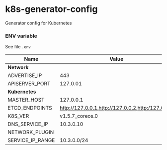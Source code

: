 # k8s-generator-config

Generator config for Kubernetes


### ENV variable

See file `.env`

| Name             | Value |
|------------------|----------------------------------------|
| **Network**      |                                        |
| ADVERTISE_IP     | 443                                    |
| APISERVER_PORT   | 127.0.01                               |
| **Kubernetes**   |                                        |
| MASTER_HOST      | 127.0.0.1                              |
| ETCD_ENDPOINTS   | http://127.0.0.1,http://127.0.0.2,http:/127.0.0.3 |
| K8S_VER          | v1.5.7_coreos.0                        |
| DNS_SERVICE_IP   | 10.3.0.10                              |
| NETWORK_PLUGIN   |                                        |
| SERVICE_IP_RANGE | 10.3.0.0/24                            |
